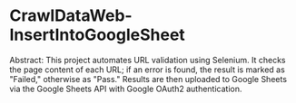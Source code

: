# CrawlDataWeb-InsertIntoGoogleSheet
Abstract: This project automates URL validation using Selenium. It checks the page content of each URL; if an error is found, the result is marked as "Failed," otherwise as "Pass." Results are then uploaded to Google Sheets via the Google Sheets API with Google OAuth2 authentication.
